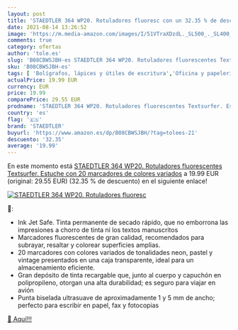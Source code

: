 ```yaml
---
layout: post
title: 'STAEDTLER 364 WP20. Rotuladores fluoresc con un 32.35 % de descuento'
date: 2021-08-14 13:26:52
image: 'https://m.media-amazon.com/images/I/51VTraXDzdL._SL500_._SL400_.jpg'
comments: true
category: ofertas
author: 'tole.es'
slug: 'B08CBWSJBH-es STAEDTLER 364 WP20. Rotuladores fluorescentes Textsurfer....'
sku: 'B08CBWSJBH-es'
tags: [ 'Bolígrafos, lápices y útiles de escritura','Oficina y papelería','Rotuladores y subrayadores','Subrayadores','rotuladores','staedtler', ]
actualPrice: 19.99 EUR
currency: EUR
price: 19.99
comparePrice: 29.55 EUR
prodname: 'STAEDTLER 364 WP20. Rotuladores fluorescentes Textsurfer. Estuche con 20 marcadores de colores variados'
country: 'es'
flag: '🇪🇸'
brand: 'STAEDTLER'
buyurl: 'https://www.amazon.es/dp/B08CBWSJBH/?tag=tolees-21'
descuento: '32.35'
average: '19.99'
---
```


En este momento está [STAEDTLER 364 WP20. Rotuladores fluorescentes Textsurfer. Estuche con 20 marcadores de colores variados](https://www.amazon.es/dp/B08CBWSJBH/?tag=tolees-21) a 19.99 EUR (original: 29.55 EUR) (32.35 %  de descuento) en el siguiente enlace!

[![STAEDTLER 364 WP20. Rotuladores fluoresc](https://m.media-amazon.com/images/I/51VTraXDzdL._SL500_._SL400_.jpg)](https://www.amazon.es/dp/B08CBWSJBH/?tag=tolees-21)

🔎:

- Ink Jet Safe. Tinta permanente de secado rápido, que no emborrona las impresiones a chorro de tinta ni los textos manuscritos
- Marcadores fluorescentes de gran calidad, recomendados para subrayar, resaltar y colorear superficies amplias.
- 20 marcadores con colores variados de tonalidades neon, pastel y vintage presentados en una caja transparente, ideal para un almacenamiento eficiente.
- Gran depósito de tinta recargable que, junto al cuerpo y capuchón en polipropileno, otorgan una alta durabilidad; es seguro para viajar en avión
- Punta biselada ultrasuave de aproximadamente 1 y 5 mm de ancho; perfecto para escribir en papel, fax y fotocopias

[🛒 Aquí!!!](https://www.amazon.es/dp/B08CBWSJBH/?tag=tolees-21)
